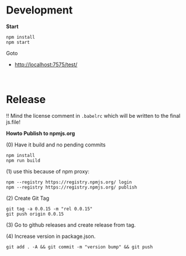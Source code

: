 # Development


**Start**
```
npm install
npm start
```

Goto

 * [http://localhost:7575/test/](http://localhost:7575/test/) 


&nbsp;

# Release

:bangbang: Mind the license comment in `.babelrc` which will be written to the final js.file!

**Howto Publish to npmjs.org**

(0) Have it build and no pending commits

```
npm install
npm run build
```

(1) use this because of npm proxy:

```
npm --registry https://registry.npmjs.org/ login
npm --registry https://registry.npmjs.org/ publish
```

(2) Create Git Tag

```
git tag -a 0.0.15 -m "rel 0.0.15"
git push origin 0.0.15
```

(3) Go to github releases and create release from tag.

(4) Increase version in package.json.

```
git add . -A && git commit -m "version bump" && git push
```
